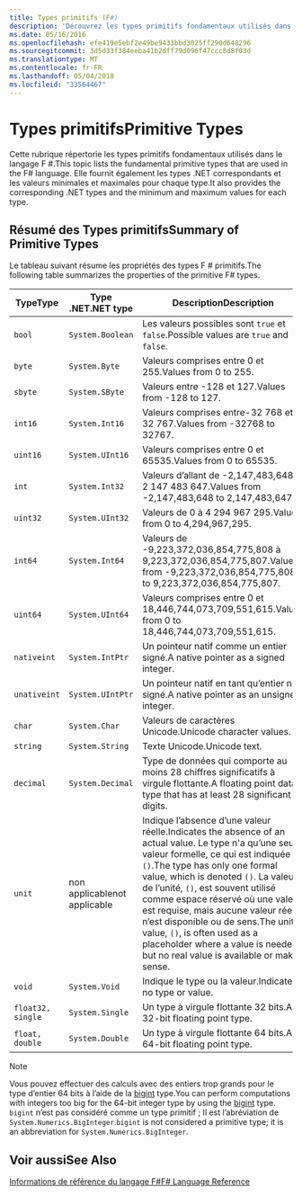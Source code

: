 ```yaml
---
title: Types primitifs (F#)
description: 'Découvrez les types primitifs fondamentaux utilisés dans le langage F #.'
ms.date: 05/16/2016
ms.openlocfilehash: efe419e5ebf2e49be9433bbd3025ff290d648296
ms.sourcegitcommit: 3d5d33f384eeba41b2dff79d096f47ccc8d8f03d
ms.translationtype: MT
ms.contentlocale: fr-FR
ms.lasthandoff: 05/04/2018
ms.locfileid: "33564467"
---
```

# <a name="primitive-types"></a><span data-ttu-id="1475e-103">Types primitifs</span><span class="sxs-lookup"><span data-stu-id="1475e-103">Primitive Types</span></span>

<span data-ttu-id="1475e-104">Cette rubrique répertorie les types primitifs fondamentaux utilisés dans le langage F #.</span><span class="sxs-lookup"><span data-stu-id="1475e-104">This topic lists the fundamental primitive types that are used in the F# language.</span></span> <span data-ttu-id="1475e-105">Elle fournit également les types .NET correspondants et les valeurs minimales et maximales pour chaque type.</span><span class="sxs-lookup"><span data-stu-id="1475e-105">It also provides the corresponding .NET types and the minimum and maximum values for each type.</span></span>

## <a name="summary-of-primitive-types"></a><span data-ttu-id="1475e-106">Résumé des Types primitifs</span><span class="sxs-lookup"><span data-stu-id="1475e-106">Summary of Primitive Types</span></span>
<span data-ttu-id="1475e-107">Le tableau suivant résume les propriétés des types F # primitifs.</span><span class="sxs-lookup"><span data-stu-id="1475e-107">The following table summarizes the properties of the primitive F# types.</span></span>

|<span data-ttu-id="1475e-108">Type</span><span class="sxs-lookup"><span data-stu-id="1475e-108">Type</span></span>|<span data-ttu-id="1475e-109">Type .NET</span><span class="sxs-lookup"><span data-stu-id="1475e-109">.NET type</span></span>|<span data-ttu-id="1475e-110">Description</span><span class="sxs-lookup"><span data-stu-id="1475e-110">Description</span></span>|
|----|---------|-----------|
|`bool`|`System.Boolean`|<span data-ttu-id="1475e-111">Les valeurs possibles sont `true` et `false`.</span><span class="sxs-lookup"><span data-stu-id="1475e-111">Possible values are `true` and `false`.</span></span>|
|`byte`|`System.Byte`|<span data-ttu-id="1475e-112">Valeurs comprises entre 0 et 255.</span><span class="sxs-lookup"><span data-stu-id="1475e-112">Values from 0 to 255.</span></span>|
|`sbyte`|`System.SByte`|<span data-ttu-id="1475e-113">Valeurs entre -128 et 127.</span><span class="sxs-lookup"><span data-stu-id="1475e-113">Values from -128 to 127.</span></span>|
|`int16`|`System.Int16`|<span data-ttu-id="1475e-114">Valeurs comprises entre-32 768 et 32 767.</span><span class="sxs-lookup"><span data-stu-id="1475e-114">Values from -32768 to 32767.</span></span>|
|`uint16`|`System.UInt16`|<span data-ttu-id="1475e-115">Valeurs comprises entre 0 et 65535.</span><span class="sxs-lookup"><span data-stu-id="1475e-115">Values from 0 to 65535.</span></span>|
|`int`|`System.Int32`|<span data-ttu-id="1475e-116">Valeurs d’allant de -2,147,483,648 à 2 147 483 647.</span><span class="sxs-lookup"><span data-stu-id="1475e-116">Values from -2,147,483,648 to 2,147,483,647.</span></span>|
|`uint32`|`System.UInt32`|<span data-ttu-id="1475e-117">Valeurs de 0 à 4 294 967 295.</span><span class="sxs-lookup"><span data-stu-id="1475e-117">Values from 0 to 4,294,967,295.</span></span>|
|`int64`|`System.Int64`|<span data-ttu-id="1475e-118">Valeurs de -9,223,372,036,854,775,808 à 9,223,372,036,854,775,807.</span><span class="sxs-lookup"><span data-stu-id="1475e-118">Values from -9,223,372,036,854,775,808 to 9,223,372,036,854,775,807.</span></span>|
|`uint64`|`System.UInt64`|<span data-ttu-id="1475e-119">Valeurs comprises entre 0 et 18,446,744,073,709,551,615.</span><span class="sxs-lookup"><span data-stu-id="1475e-119">Values from 0 to 18,446,744,073,709,551,615.</span></span>|
|`nativeint`|`System.IntPtr`|<span data-ttu-id="1475e-120">Un pointeur natif comme un entier signé.</span><span class="sxs-lookup"><span data-stu-id="1475e-120">A native pointer as a signed integer.</span></span>|
|`unativeint`|`System.UIntPtr`|<span data-ttu-id="1475e-121">Un pointeur natif en tant qu’entier non signé.</span><span class="sxs-lookup"><span data-stu-id="1475e-121">A native pointer as an unsigned integer.</span></span>|
|`char`|`System.Char`|<span data-ttu-id="1475e-122">Valeurs de caractères Unicode.</span><span class="sxs-lookup"><span data-stu-id="1475e-122">Unicode character values.</span></span>|
|`string`|`System.String`|<span data-ttu-id="1475e-123">Texte Unicode.</span><span class="sxs-lookup"><span data-stu-id="1475e-123">Unicode text.</span></span>|
|`decimal`|`System.Decimal`|<span data-ttu-id="1475e-124">Type de données qui comporte au moins 28 chiffres significatifs à virgule flottante.</span><span class="sxs-lookup"><span data-stu-id="1475e-124">A floating point data type that has at least 28 significant digits.</span></span>|
|`unit`|<span data-ttu-id="1475e-125">non applicable</span><span class="sxs-lookup"><span data-stu-id="1475e-125">not applicable</span></span>|<span data-ttu-id="1475e-126">Indique l’absence d’une valeur réelle.</span><span class="sxs-lookup"><span data-stu-id="1475e-126">Indicates the absence of an actual value.</span></span> <span data-ttu-id="1475e-127">Le type n'a qu’une seule valeur formelle, ce qui est indiquée `()`.</span><span class="sxs-lookup"><span data-stu-id="1475e-127">The type has only one formal value, which is denoted `()`.</span></span> <span data-ttu-id="1475e-128">La valeur de l’unité, `()`, est souvent utilisé comme espace réservé où une valeur est requise, mais aucune valeur réelle n’est disponible ou de sens.</span><span class="sxs-lookup"><span data-stu-id="1475e-128">The unit value, `()`, is often used as a placeholder where a value is needed but no real value is available or makes sense.</span></span>|
|`void`|`System.Void`|<span data-ttu-id="1475e-129">Indique le type ou la valeur.</span><span class="sxs-lookup"><span data-stu-id="1475e-129">Indicates no type or value.</span></span>|
|`float32, single`|`System.Single`|<span data-ttu-id="1475e-130">Un type à virgule flottante 32 bits.</span><span class="sxs-lookup"><span data-stu-id="1475e-130">A 32-bit floating point type.</span></span>|
|`float, double`|`System.Double`|<span data-ttu-id="1475e-131">Un type à virgule flottante 64 bits.</span><span class="sxs-lookup"><span data-stu-id="1475e-131">A 64-bit floating point type.</span></span>|

>[!NOTE]
<span data-ttu-id="1475e-132">Vous pouvez effectuer des calculs avec des entiers trop grands pour le type d’entier 64 bits à l’aide de la [bigint](https://msdn.microsoft.com/library/dc8be18d-4042-46c4-b136-2f21a84f6efa) type.</span><span class="sxs-lookup"><span data-stu-id="1475e-132">You can perform computations with integers too big for the 64-bit integer type by using the [bigint](https://msdn.microsoft.com/library/dc8be18d-4042-46c4-b136-2f21a84f6efa) type.</span></span> <span data-ttu-id="1475e-133">`bigint` n’est pas considéré comme un type primitif ; Il est l’abréviation de `System.Numerics.BigInteger`.</span><span class="sxs-lookup"><span data-stu-id="1475e-133">`bigint` is not considered a primitive type; it is an abbreviation for `System.Numerics.BigInteger`.</span></span>

## <a name="see-also"></a><span data-ttu-id="1475e-134">Voir aussi</span><span class="sxs-lookup"><span data-stu-id="1475e-134">See Also</span></span>
[<span data-ttu-id="1475e-135">Informations de référence du langage F#</span><span class="sxs-lookup"><span data-stu-id="1475e-135">F# Language Reference</span></span>](index.md)

